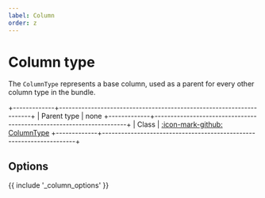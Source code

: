 ```yaml
---
label: Column
order: z
---
```


# Column type

The `ColumnType` represents a base column, used as a parent for every other column type in the bundle.

+-------------+---------------------------------------------------------------------+
| Parent type | none
+-------------+---------------------------------------------------------------------+
| Class       | [:icon-mark-github: ColumnType](https://github.com/Kreyu/data-table-bundle/blob/main/src/Column/Type/ColumnType.php)
+-------------+---------------------------------------------------------------------+

## Options

{{ include '_column_options' }}
